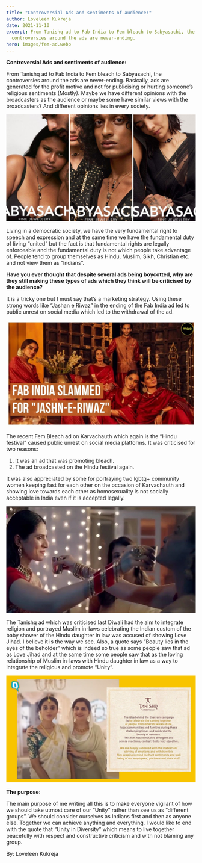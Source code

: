 ```yaml
---
title: "Controversial Ads and sentiments of audience:"
author: Loveleen Kukreja
date: 2021-11-10
excerpt: From Tanishq ad to Fab India to Fem bleach to Sabyasachi, the
  controversies around the ads are never-ending.
hero: images/fem-ad.webp
---
```

**Controversial Ads and sentiments of audience:**

From Tanishq ad to Fab India to Fem bleach to Sabyasachi, the controversies around the ads are never-ending. Basically, ads are generated for the profit motive and not for publicising or hurting someone’s religious sentiments (Mostly). Maybe we have different opinions with the broadcasters as the audience or maybe some have similar views with the broadcasters? And different opinions lies in every society.

![sabyasachi-ad](images/collage-3_0-sixteen_nine.jpg "sabyasachi-ad")

Living in a democratic society, we have the very fundamental right to speech and expression and at the same time we have the fundamental duty of living “united” but the fact is that fundamental rights are legally enforceable and the fundamental duty is not which people take advantage of. People tend to group themselves as Hindu, Muslim, Sikh, Christian etc. and not view them as “Indians”.

**Have you ever thought that despite several ads being boycotted, why are they still making these types of ads which they think will be criticised by the audience?**

It is a tricky one but I must say that’s a marketing strategy. Using these strong words like “Jashan e Riwaz” in the ending of the Fab India ad led to public unrest on social media which led to the withdrawal of the ad.

![fabindia](images/fabindia.jpg "fabindia")

The recent Fem Bleach ad on Karvachauth which again is the “Hindu festival” caused public unrest on social media platforms. It was criticised for two reasons: 

1. It was an ad that was promoting bleach.
2. The ad broadcasted on the Hindu festival again.

It was also appreciated by some for portraying two lgbtq+ community women keeping fast for each other on the occasion of Karvachauth and showing love towards each other as homosexuality is not socially acceptable in India even if it is accepted legally.

![karvachauth-ad](images/karvachauth-ad.webp "karvachauth-ad")

The Tanishq ad which was criticised last Diwali had the aim to integrate religion and portrayed Muslim in-laws celebrating the Indian custom of the baby shower of the Hindu daughter in law was accused of showing Love Jihad. I believe it is the way we see. Also, a quote says “Beauty lies in the eyes of the beholder” which is indeed so true as some people saw that ad as Love Jihad and at the same time some people saw that as the loving relationship of Muslim in-laws with Hindu daughter in law as a way to integrate the religious and promote “Unity”.

![tanishq](images/tanishq-ad.jpg "tanishq")

**The purpose:**

The main purpose of me writing all this is to make everyone vigilant of how we should take utmost care of our “Unity” rather than see us as “different groups”. We should consider ourselves as Indians first and then as anyone else. Together we can achieve anything and everything. I would like to end with the quote that “Unity in Diversity” which means to live together peacefully with respect and constructive criticism and with not blaming any group.





By: Loveleen Kukreja